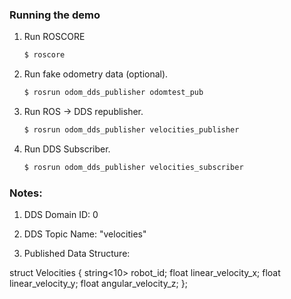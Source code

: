 ### Running the demo
1. Run ROSCORE

    ```sh
    $ roscore
    ```
2. Run fake odometry data (optional).

    ```sh
    $ rosrun odom_dds_publisher odomtest_pub
    ```
3. Run ROS -> DDS republisher.

    ```sh
    $ rosrun odom_dds_publisher velocities_publisher
    ```
4. Run DDS Subscriber.

    ```sh
    $ rosrun odom_dds_publisher velocities_subscriber
    ```

### Notes:
1. DDS Domain ID: 0

2. DDS Topic Name: "velocities"

3. Published Data Structure:

struct Velocities
{
    string<10> robot_id;
    float linear_velocity_x;
    float linear_velocity_y;
    float angular_velocity_z;
};

